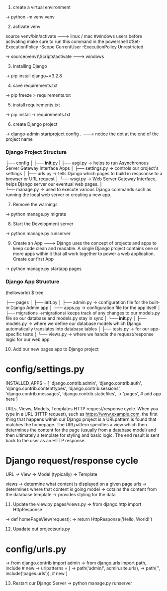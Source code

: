 1. create a virtual environment 

-> python -m venv venv


2. activate venv 

source venv/bin/activate  ---> linux / mac
#windows users  before activating make sure to run this command in the powershell
#Set-ExecutionPolicy -Scope CurrentUser -ExecutionPolicy Unrestricted

-> source(venv)\Scripts\activate ---> windows


3. installing Django

-> pip install django~=3.2.8


4. save requirements.txt 

-> pip freeze > requirements.txt


5. install requirements.txt

-> pip install -r requirements.txt


6. create Django project

-> django-admin startproject config . ---> notice the dot at the end of the project name

### Django Project Structure ###

├── config
    │
    ├── __init__.py
    |
    ├── asgi.py -> helps to run Asynchronous Server Gateway Interface Apps
    │
    ├── settings.py -> controls our project's settings
    │
    ├── urls.py -> tells Django which pages to build in respsonse to a browser or URL request
    │
    └── wsgi.py -> Web Server Gateway Interface, helps Django server our eventual web pages.
│   
└── manage.py  -> used to execute various Django commands such as running the local web server or creating a new app.


7. Remove the warnings

-> python manage.py migrate


8. Start the Development server

-> python manage.py runserver


9. Create an App ---> Django uses the concept of projects and apps to keep code clean and readable. A single Django project contains one or more apps within it that all work together to power a web application.
Create our first App

-> python manage.py startapp pages

### Django App Structure ###
(helloworld) $ tree

├── pages
    │
    ├── __init__.py
    │
    ├── admin.py -> configuration file for the built-in Django Admin app
    │
    ├── apps.py -> configuration file for the app itself
    │   
    ├── migrations ->migrations/ keeps track of any changes to our models.py file so our database and models.py stay in sync
        │
        └── __init__.py
    │
    ├── models.py -> where we define our database models which Django automatically translates into database tables
    │
    ├── tests.py -> for our app-specific tests
    │
    └── views.py -> where we handle the request/response logic for our web app


10. Add our new pages app to Django project
# config/settings.py
INSTALLED_APPS = [
    'django.contrib.admin',
    'django.contrib.auth',
    'django.contrib.contenttypes',
    'django.contrib.sessions',
    'django.contrib.messages',
    'django.contrib.staticfiles',
 ->   'pages', # add app here
]

URLs, Views, Models, Templates
HTTP request/response cycle.
When you type in a URL (HTTP request), such as https://www.example.com, the first thing that happens within our Django project is a URLpattern is found that matches the homepage.
The URLpattern specifies a view which then determines the content for the page (usually from a database model) and then ultimately a template for styling and basic logic. The end result is sent back to the user as an HTTP response.

# Django request/response cycle
URL -> View -> Model (typically) -> Template

views -> determine what content is displayed on a given page
urls -> determines where that content is going
model -> cotains the content from the database
template -> provides styling for the data

11. Update the view.py
pages/views.py
-> from django.http import HttpResponse

-> def homePageView(request):
    -> return HttpResponse('Hello, World!')


12. Upadate out projectsurls.py
# config/urls.py
-> from django.contrib import admin
-> from django.urls import path, include # new
-> urlpatterns = [
    -> path('admin/', admin.site.urls),
    -> path('', include('pages.urls')), # new
]

13. Restart our Django Server
-> python manage.py runserver
